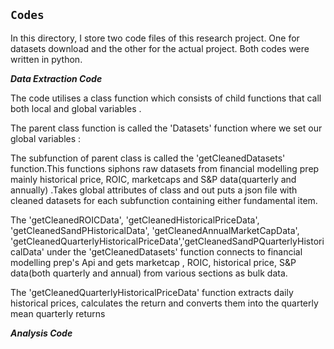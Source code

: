 ## `Codes`

In this directory, I store two code files of this research project. One for datasets download and the other for
the actual project. Both codes were written in python.

***Data Extraction Code***

The code utilises a class function which consists of child functions that 
call both local and global variables .

The parent class function is called the 'Datasets' function where we set our global variables : 

The subfunction of parent class is called the 'getCleanedDatasets' function.This functions siphons raw datasets from financial modelling prep mainly historical price, ROIC, marketcaps and S&P data(quarterly and annually) .Takes global attributes of class and out puts a json file with cleaned datasets for each subfunction containing either fundamental item.

The 'getCleanedROICData', 'getCleanedHistoricalPriceData', 'getCleanedSandPHistoricalData', 'getCleanedAnnualMarketCapData', 'getCleanedQuarterlyHistoricalPriceData','getCleanedSandPQuarterlyHistoricalData' under the 'getCleanedDatasets' function connects to financial modelling prep's Api
and gets marketcap , ROIC, historical price, S&P data(both quarterly and annual) from various sections as bulk data. 

The 'getCleanedQuarterlyHistoricalPriceData' function extracts daily historical prices, calculates
the return  and converts them into the quarterly mean  quarterly returns

***Analysis Code***




